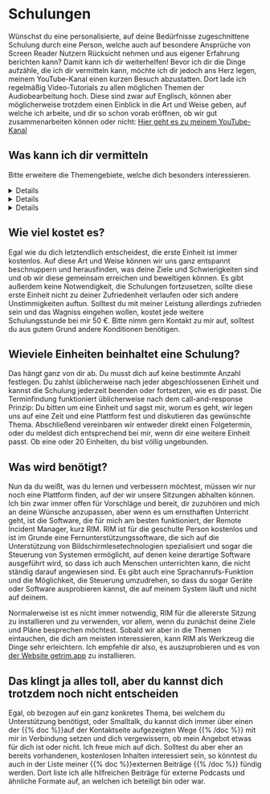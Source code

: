 <!--
.. title: Schulungen
.. slug: teaching
.. date: 2023-07-19 14:03:01 UTC+02:00
.. tags: 
.. category: 
.. link: 
.. description: 
.. type: text
-->

# Schulungen

Wünschst du eine personalisierte, auf deine Bedürfnisse zugeschnittene Schulung durch eine Person, welche auch auf besondere Ansprüche von Screen Reader Nutzern Rücksicht nehmen und aus eigener Erfahrung berichten kann? Damit kann ich dir weiterhelfen! Bevor ich dir die Dinge aufzähle, die ich dir vermitteln kann, möchte ich dir jedoch ans Herz legen, meinem YouTube-Kanal einen kurzen Besuch abzustatten. Dort lade ich regelmäßig Video-Tutorials zu allen möglichen Themen der Audiobearbeitung hoch. Diese sind zwar auf Englisch, können aber möglicherweise trotzdem einen Einblick in die Art und Weise geben, auf welche ich arbeite, und dir so schon vorab eröffnen, ob wir gut zusammenarbeiten können oder nicht: [Hier geht es zu meinem YouTube-Kanal](https://www.youtube.com/@tonibarthmusic)

## Was kann ich dir vermitteln

Bitte erweitere die Themengebiete, welche dich besonders interessieren.

<details>

    <summary>Softwareentwicklung</summary>

    <ul>
        <li>Programmiersprachen: C/C++, Python, JavaScript/TypeScript, HTML, Lua, AutoHotkey</li>
        <li>Programmierparadigmen: objektorientierte Programmierung (OOP), funktionale Programmierung und mehr</li>
        <li>Versionskontrollsysteme wie Git, SVN: worum geht es und wie verwendet man sie, und wie bediene ich die wichtigsten Plattformen im Web (GitHub, GitLab etc)</li>
        <li>Containerisierung: Docker, Kubernetes etc.</li>
        <li>Erstellung von sog. Accessibility Overlays für ansonsten unzugängliche Software mithilfe von AutoHotkey (Hinweis: sehende Hilfe ist hierfür allerdings unerlässlich)</li>
    </ul>

</details>

<details>

    <summary>Audiobearbeitung und Musikproduktion</summary>

    <ul>
        <li>Audiobearbeitung unter Windows</li>
        <li>Verwendung von REAPER für bspw. Hörbuchproduktion, Musikproduktion, Komposition, Mixing, Mastering, Sound Design</li>
        <li>wie du das Beste aus deinem MIDI-kompatiblen Gerät (Keyboard, Gitarre, E-Drumkit) herausholen kannst</li>
        <li>welche Audiotechnik ist die Beste/Zugänglichste für deinen vorgesehenen Einsatzzweck</li>
        <li>wie du dich sorgenfrei im Native Instruments Ökosystem (Komplete Kontrol, Kontakt etc) bewegst</li>
        <li>Field Recording: was ist das, wie kann dies als blinde Person am Besten angewandt werden, Tipps und Tricks</li>
    </ul>

</details>

<details>

    <summary>Erstellen von Videoinhalten und Halten von Videopräsentationen</summary>

    <ul>
        <li>Bildschirmaufnahme unter Windows</li>
        <li>Bedienung von OBS (Open Broadcaster Software)</li>
        <li>wie du deine Stimme und dein System-Audio aufzeichnen kannst</li>
        <li>wie du nur spezifische Anwendungen deines PCs Aufzeichnen kannst</li>
        <li>Verwendung von Plug-Ins und Effekten zur Verbesserung der Sprachqualität in Live-Situationen</li>
        <li>Aufsetzen einer professionellen Videoumgebung für Streaming auf Twitch, YouTube u.A.</li>
        <li>Aufzeichnung und Bearbeitung von Videos mit OBS und REAPER</li>
    </ul>

</details>

## Wie viel kostet es?

Egal wie du dich letztendlich entscheidest, die erste Einheit ist immer kostenlos. Auf diese Art und Weise können wir uns ganz entspannt beschnuppern und herausfinden, was deine Ziele und Schwierigkeiten sind und ob wir diese gemeinsam erreichen und beweltigen können. Es gibt außerdem keine Notwendigkeit, die Schulungen fortzusetzen, sollte diese erste Einheit nicht zu deiner Zufriedenheit verlaufen oder sich andere Unstimmigkeiten auftun.
Solltest du mit meiner Leistung allerdings zufrieden sein und das Wagniss eingehen wollen, kostet jede weitere Schulungsstunde bei mir 50 €. Bitte nimm gern Kontakt zu mir auf, solltest du aus gutem Grund andere Konditionen benötigen.

## Wieviele Einheiten beinhaltet eine Schulung?

Das hängt ganz von dir ab. Du musst dich auf keine bestimmte Anzahl festlegen. Du zahlst üblicherweise nach jeder abgeschlossenen Einheit und kannst die Schulung jederzeit beenden oder fortsetzen, wie es dir passt. Die Terminfindung funktioniert üblicherweise nach dem call-and-response Prinzip: Du bitten um eine Einheit und sagst mir, worum es geht, wir legen uns auf eine Zeit und eine Plattform fest und diskutieren das gewünschte Thema. Abschließend vereinbaren wir entweder direkt einen Folgetermin, oder du meldest dich entsprechend bei mir, wenn dir eine weitere Einheit passt. Ob eine oder 20 Einheiten, du bist völlig ungebunden.

## Was wird benötigt?

Nun da du weißt, was du lernen und verbessern möchtest, müssen wir nur noch eine Plattform finden, auf der wir unsere Sitzungen abhalten können. Ich bin zwar immer offen für Vorschläge und bereit, dir zuzuhören und mich an deine Wünsche anzupassen, aber wenn es um ernsthaften Unterricht geht, ist die Software, die für mich am besten funktioniert, der Remote Incident Manager, kurz RIM. RIM ist für die geschulte Person kostenlos und ist im Grunde eine Fernunterstützungssoftware, die sich auf die Unterstützung von Bildschirmlesetechnologien spezialisiert und sogar die Steuerung von Systemen ermöglicht, auf denen keine derartige Software ausgeführt wird, so dass ich auch Menschen unterrichten kann, die nicht ständig darauf angewiesen sind. Es gibt auch eine Sprachanrufs-Funktion und die Möglichkeit, die Steuerung umzudrehen, so dass du sogar Geräte oder Software ausprobieren kannst, die auf meinem System läuft und nicht auf deinem.

Normalerweise ist es nicht immer notwendig, RIM für die allererste Sitzung zu installieren und zu verwenden, vor allem, wenn du zunächst deine Ziele und Pläne besprechen möchtest. Sobald wir aber in die Themen eintauchen, die dich am meisten interessieren, kann RIM als Werkzeug die Dinge sehr erleichtern. Ich empfehle dir also, es auszuprobieren und es von [der Website getrim.app](https://pneumasolutions.com/de/products/rim/) zu installieren.

## Das klingt ja alles toll, aber du kannst dich trotzdem noch nicht entscheiden

Egal, ob bezogen auf ein ganz konkretes Thema, bei welchem du Unterstützung benötigst, oder Smalltalk, du kannst dich immer über einen der {{% doc %}}auf der Kontaktseite aufgezeigten Wege <contact>{{% /doc %}} mit mir in Verbindung setzen und dich vergewissern, ob mein Angebot etwas für dich ist oder nicht. Ich freue mich auf dich.
Solltest du aber eher an bereits vorhandenen, kostenlosen Inhalten interessiert sein, so könntest du auch in der Liste meiner {{% doc %}}externen Beiträge <contributions>{{% /doc %}} fündig werden. Dort liste ich alle hilfreichen Beiträge für externe Podcasts und ähnliche Formate auf, an welchen ich beteiligt bin oder war.
